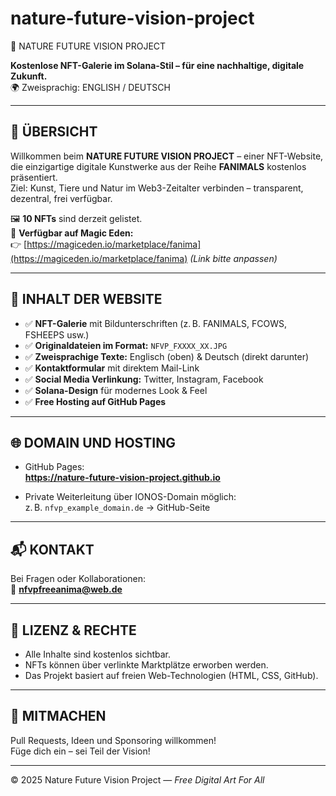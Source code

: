 # nature-future-vision-project
🌱 NATURE FUTURE VISION PROJECT

**Kostenlose NFT-Galerie im Solana-Stil – für eine nachhaltige, digitale Zukunft.**  
🌍 Zweisprachig: ENGLISH / DEUTSCH

---

## 🎨 ÜBERSICHT

Willkommen beim **NATURE FUTURE VISION PROJECT** – einer NFT-Website, die einzigartige digitale Kunstwerke aus der Reihe **FANIMALS** kostenlos präsentiert.  
Ziel: Kunst, Tiere und Natur im Web3-Zeitalter verbinden – transparent, dezentral, frei verfügbar.

🖼️ **10 NFTs** sind derzeit gelistet.  
🔗 **Verfügbar auf Magic Eden:**  
👉 [https://magiceden.io/marketplace/fanima](https://magiceden.io/marketplace/fanima) *(Link bitte anpassen)*

---

## 🧩 INHALT DER WEBSITE

- ✅ **NFT-Galerie** mit Bildunterschriften (z. B. FANIMALS, FCOWS, FSHEEPS usw.)
- ✅ **Originaldateien im Format:** `NFVP_FXXXX_XX.JPG`
- ✅ **Zweisprachige Texte:** Englisch (oben) & Deutsch (direkt darunter)
- ✅ **Kontaktformular** mit direktem Mail-Link
- ✅ **Social Media Verlinkung:** Twitter, Instagram, Facebook
- ✅ **Solana-Design** für modernes Look & Feel
- ✅ **Free Hosting auf GitHub Pages**

---

## 🌐 DOMAIN UND HOSTING

- GitHub Pages:  
  **https://nature-future-vision-project.github.io**

- Private Weiterleitung über IONOS-Domain möglich:  
  z. B. `nfvp_example_domain.de` → GitHub-Seite

---

## 📬 KONTAKT

Bei Fragen oder Kollaborationen:  
📩 **nfvpfreeanima@web.de**

---

## 🔖 LIZENZ & RECHTE

- Alle Inhalte sind kostenlos sichtbar.  
- NFTs können über verlinkte Marktplätze erworben werden.  
- Das Projekt basiert auf freien Web-Technologien (HTML, CSS, GitHub).

---

## 💬 MITMACHEN

Pull Requests, Ideen und Sponsoring willkommen!  
Füge dich ein – sei Teil der Vision!

---

© 2025 Nature Future Vision Project — *Free Digital Art For All*